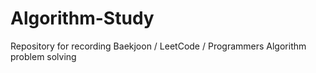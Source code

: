 # Algorithm-Study
Repository for recording Baekjoon / LeetCode / Programmers Algorithm problem solving
